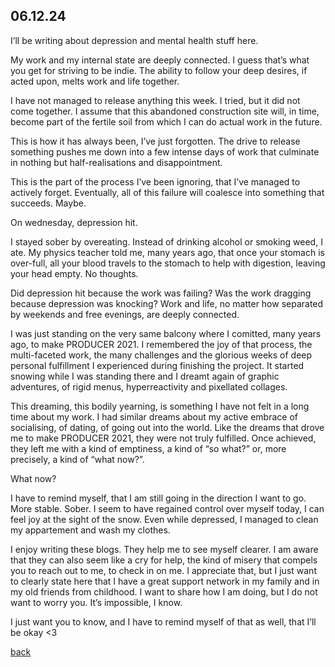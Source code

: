 ## 06.12.24

I’ll be writing about depression and mental health stuff here.

My work and my internal state are deeply connected. I guess that’s what you get for striving to be indie. The ability to follow your deep desires, if acted upon, melts work and life together.

I have not managed to release anything this week. I tried, but it did not come together. I assume that this abandoned construction site will, in time, become part of the fertile soil from which I can do actual work in the future.

This is how it has always been, I’ve just forgotten. The drive to release something pushes me down into a few intense days of work that culminate in nothing but half-realisations and disappointment.

This is the part of the process I’ve been ignoring, that I’ve managed to actively forget. Eventually, all of this failure will coalesce into something that succeeds. Maybe.

On wednesday, depression hit. 

I stayed sober by overeating. Instead of drinking alcohol or smoking weed, I ate. My physics teacher told me, many years ago, that once your stomach is over-full, all your blood travels to the stomach to help with digestion, leaving your head empty. No thoughts.

Did depression hit because the work was failing? Was the work dragging because depression was knocking? Work and life, no matter how separated by weekends and free evenings, are deeply connected.

I was just standing on the very same balcony where I comitted, many years ago, to make PRODUCER 2021. I remembered the joy of that process, the multi-faceted work, the many challenges and the glorious weeks of deep personal fulfillment I experienced during finishing the project. It started snowing while I was standing there and I dreamt again of graphic adventures, of rigid menus, hyperreactivity and pixellated collages. 

This dreaming, this bodily yearning, is something I have not felt in a long time about my work. I had similar dreams about my active embrace of socialising, of dating, of going out into the world. Like the dreams that drove me to make PRODUCER 2021, they were not truly fulfilled. Once achieved, they left me with a kind of emptiness, a kind of “so what?” or, more precisely, a kind of “what now?”.

What now?

I have to remind myself, that I am still going in the direction I want to go. More stable. Sober. I seem to have regained control over myself today, I can feel joy at the sight of the snow. Even while depressed, I managed to clean my appartement and wash my clothes. 

I enjoy writing these blogs. They help me to see myself clearer. I am aware that they can also seem like a cry for help, the kind of misery that compels you to reach out to me, to check in on me. I appreciate that, but I just want to clearly state here that I have a great support network in my family and in my old friends from childhood. I want to share how I am doing, but I do not want to worry you. It’s impossible, I know.

I just want you to know, and I have to remind myself of that as well, that I’ll be okay <3

[back](blogagain)
